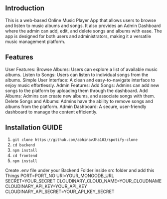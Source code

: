 ##  Introduction 
This is a web-based Online Music Player App that allows users to browse and listen to music albums and songs. It also provides an Admin Dashboard where the admin can add, edit, and delete songs and albums with ease. The app is designed for both users and administrators, making it a versatile music management platform.

## Features
User Features:
Browse Albums: Users can explore a list of available music albums.
Listen to Songs: Users can listen to individual songs from the albums.
Simple User Interface: A clean and easy-to-navigate interface to enjoy music effortlessly.
Admin Features:
Add Songs: Admins can add new songs to the platform by uploading them through the dashboard.
Add Albums: Admins can create new albums, and associate songs with them.
Delete Songs and Albums: Admins have the ability to remove songs and albums from the platform.
Admin Dashboard: A secure, user-friendly dashboard to manage the content efficiently.

## Installation GUIDE

1. ```git clone https://github.com/abhinavJha103/spotify-clone```
2. ```cd backend```
3. ``npm install``
4. ```cd frontend```
5. ``npm install``

Create .env file under your Backend Folder inside src folder 
and add this Things
PORT=PORT_NO
URI=YOUR_MONGODB_URL
SECRET=YOUR_SECRET
CLOUDINARY_CLOUD_NAME=YOUR_CLOUDNAME
CLOUDINARY_API_KEY=YOUR_API_KEY
CLOUDINARY_API_SECRET=YOUR_API_KEY_SECRET



